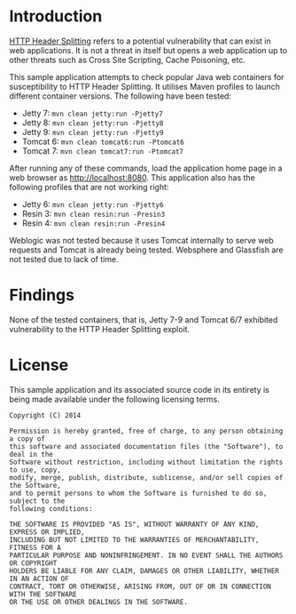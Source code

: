 # Introduction
[HTTP Header Splitting](https://www.owasp.org/index.php/HTTP_Response_Splitting) refers to a potential vulnerability
that can exist in web applications.  It is not a threat in itself but opens a web application up to other threats
such as Cross Site Scripting, Cache Poisoning, etc.

This sample application attempts to check popular Java web containers for susceptibility to HTTP Header Splitting.
It utilises Maven profiles to launch different container versions.  The following have been tested:

* Jetty 7: `mvn clean jetty:run -Pjetty7`
* Jetty 8: `mvn clean jetty:run -Pjetty8`
* Jetty 9: `mvn clean jetty:run -Pjetty9`
* Tomcat 6: `mvn clean tomcat6:run -Ptomcat6`
* Tomcat 7: `mvn clean tomcat7:run -Ptomcat7`

After running any of these commands, load the application home page in a web browser as
[http://localhost:8080](http://localhost:8080).  This application also has the following profiles that are not
working right:

* Jetty 6: `mvn clean jetty:run -Pjetty6`
* Resin 3: `mvn clean resin:run -Presin3`
* Resin 4: `mvn clean resin:run -Presin4`

Weblogic was not tested because it uses Tomcat internally to serve web requests and Tomcat is already being
tested.  Websphere and Glassfish are not tested due to lack of time.

# Findings
None of the tested containers, that is, Jetty 7-9 and Tomcat 6/7 exhibited vulnerability to the HTTP Header
Splitting exploit.

# License
This sample application and its associated source code in its entirety is being made
available under the following licensing terms.

    Copyright (C) 2014

    Permission is hereby granted, free of charge, to any person obtaining a copy of
	this software and associated documentation files (the "Software"), to deal in the
	Software without restriction, including without limitation the rights to use, copy,
	modify, merge, publish, distribute, sublicense, and/or sell copies of the Software,
	and to permit persons to whom the Software is furnished to do so, subject to the
	following conditions:

    THE SOFTWARE IS PROVIDED "AS IS", WITHOUT WARRANTY OF ANY KIND, EXPRESS OR IMPLIED,
	INCLUDING BUT NOT LIMITED TO THE WARRANTIES OF MERCHANTABILITY, FITNESS FOR A
	PARTICULAR PURPOSE AND NONINFRINGEMENT. IN NO EVENT SHALL THE AUTHORS OR COPYRIGHT
	HOLDERS BE LIABLE FOR ANY CLAIM, DAMAGES OR OTHER LIABILITY, WHETHER IN AN ACTION OF
	CONTRACT, TORT OR OTHERWISE, ARISING FROM, OUT OF OR IN CONNECTION WITH THE SOFTWARE
	OR THE USE OR OTHER DEALINGS IN THE SOFTWARE.
